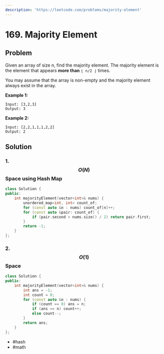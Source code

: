 ```yaml
---
description: 'https://leetcode.com/problems/majority-element'
---
```


# 169. Majority Element

## Problem

Given an array of size n, find the majority element. The majority element is the element that appears **more than** `⌊ n/2 ⌋` times.

You may assume that the array is non-empty and the majority element always exist in the array.

**Example 1:**

```text
Input: [3,2,3]
Output: 3
```

**Example 2:**

```text
Input: [2,2,1,1,1,2,2]
Output: 2
```

## Solution

### 1. $$O(N)$$ Space using Hash Map

```cpp
class Solution {
public:
    int majorityElement(vector<int>& nums) {
        unordered_map<int, int> count_of;
        for (const auto &n : nums) count_of[n]++;
        for (const auto &pair: count_of) {
            if (pair.second > nums.size() / 2) return pair.first;
        }
        return -1;
    }
};
```

### 2. $$O(1)$$ Space

```cpp
class Solution {
public:
    int majorityElement(vector<int>& nums) {
        int ans = -1;
        int count = 0;
        for (const auto &n : nums) {
            if (count == 0) ans = n;
            if (ans == n) count++;
            else count--;
        }
        return ans;
    }
};
```

* \#hash
* \#math

